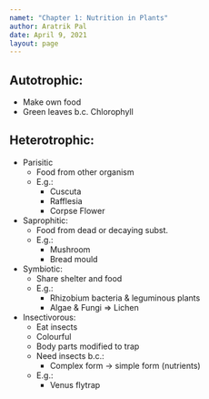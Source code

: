 ```yaml
---
namet: "Chapter 1: Nutrition in Plants"
author: Aratrik Pal
date: April 9, 2021
layout: page
---
```


## Autotrophic:

- Make own food
- Green leaves b.c. Chlorophyll

## Heterotrophic:

- Parisitic
    * Food from other  organism
    * E.g.:
        + Cuscuta
        + Rafflesia
        + Corpse Flower
- Saprophitic:
    * Food from dead or decaying subst.
    * E.g.:
        + Mushroom
        + Bread mould
- Symbiotic:
    * Share shelter and food
    * E.g.:
        + Rhizobium bacteria & leguminous plants
        + Algae & Fungi => Lichen
- Insectivorous:
    * Eat insects
    * Colourful
    * Body parts modified to trap
    * Need insects b.c.:
        + Complex form -> simple form (nutrients)
    * E.g.:
        + Venus flytrap
